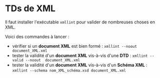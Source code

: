 # TDs de XML

Il faut installer l'exécutable `xmllint` pour valider de nombreuses choses en XML.

Voici des commandes à lancer :
* vérifier si un **document XML** est bien formé : `xmllint --noout document_XML.xml `
* tester la validité d'un **document XML** vis-à-vis d'une **DTD** : `xmllint --valid --noout  document_XML.xml`
* tester la validité d'un **document XML** vis-à-vis d'un **Schéma XML** : `xmllint --schema nom_XML_schéma.xsd document_XML.xml `
